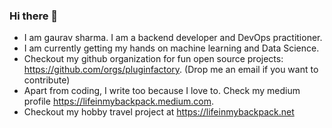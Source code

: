 ### Hi there 👋
- I am gaurav sharma. I am a backend developer and DevOps practitioner.
- I am currently getting my hands on machine learning and Data Science.
- Checkout my github organization for fun open source projects: https://github.com/orgs/pluginfactory. (Drop me an email if you want to contribute)
- Apart from coding, I write too because I love to. Check my medium profile https://lifeinmybackpack.medium.com.
- Checkout my hobby travel project at https://lifeinmybackpack.net
